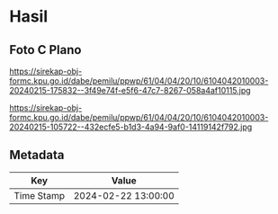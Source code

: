 # Hasil

## Foto C Plano

https://sirekap-obj-formc.kpu.go.id/dabe/pemilu/ppwp/61/04/04/20/10/6104042010003-20240215-175832--3f49e74f-e5f6-47c7-8267-058a4af10115.jpg

https://sirekap-obj-formc.kpu.go.id/dabe/pemilu/ppwp/61/04/04/20/10/6104042010003-20240215-105722--432ecfe5-b1d3-4a94-9af0-14119142f792.jpg


## Metadata

| Key        | Value               |
| ---------- | ------------------- |
| Time Stamp | 2024-02-22 13:00:00 |



